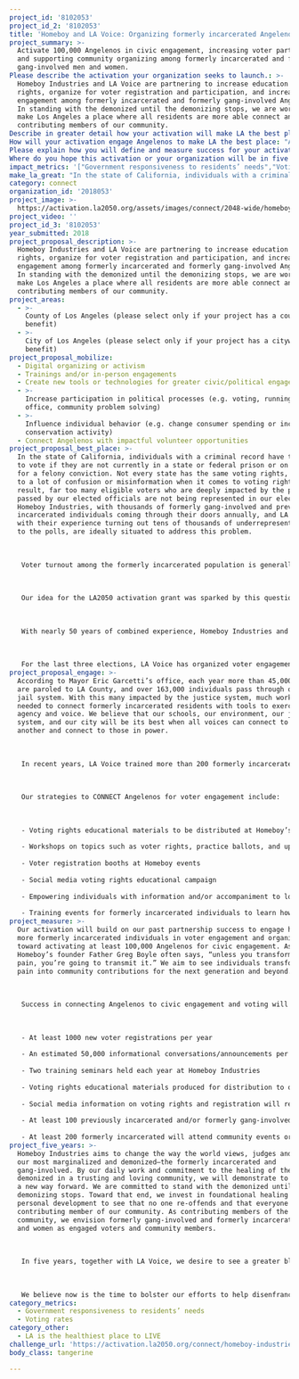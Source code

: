 ```yaml
---
project_id: '8102053'
project_id_2: '8102053'
title: 'Homeboy and LA Voice: Organizing formerly incarcerated Angelenos to vote'
project_summary: >-
  Activate 100,000 Angelenos in civic engagement, increasing voter participation
  and supporting community organizing among formerly incarcerated and formerly
  gang-involved men and women. 
Please describe the activation your organization seeks to launch.: >-
  Homeboy Industries and LA Voice are partnering to increase education on voter
  rights, organize for voter registration and participation, and increase civic
  engagement among formerly incarcerated and formerly gang-involved Angelenos.
  In standing with the demonized until the demonizing stops, we are working to
  make Los Angeles a place where all residents are more able connect and become
  contributing members of our community.
Describe in greater detail how your activation will make LA the best place?: "In the state of California, individuals with a criminal record have the right to vote if they are not currently in a state or federal prison or on parole for a felony conviction.  Not every state has the same voting rights, leading to a lot of confusion or misinformation when it comes to voting rights. As a result, far too many eligible voters who are deeply impacted by the policies passed by our elected officials are not being represented in our elections. Homeboy Industries, with thousands of formerly gang-involved and previously incarcerated individuals coming through their doors annually, and LA Voice, with their experience turning out tens of thousands of underrepresented voters to the polls, are ideally situated to address this problem. \r\n\r\nVoter turnout among the formerly incarcerated population is generally very low due in large part to a lack of information and misinformation about voting rights, socioeconomic factors, and community narratives of voting being worthless. Yet Homeboy Industries and LA Voice have seen through previous collaborations that when this segment of the community organizes, change happens.  \r\n\r\nOur idea for the LA2050 activation grant was sparked by this question: How much more could we achieve for Los Angeles if every formerly incarcerated Angeleno were civically engaged?\r\n\r\nWith nearly 50 years of combined experience, Homeboy Industries and LA Voice’s models are complementary in serving the reentry population and organizing for civic engagement and voting.  In 1986 when Homeboy’s founder Father Greg Boyle began serving in Boyle Heights, Los Angeles was regarded as the gang capital of the world. At the time, law enforcement tactics of suppression and criminal justice policies of mass incarceration were the prevailing means to deal with gang violence leading to hundreds of thousands of individuals serving time in California correctional institutions. Today, Homeboy is the largest gang intervention, rehab and reentry program in the world. The Homeboy model emphasizes true transformation combining therapeutic and support services with the goal that no one would recidivate and that everyone would have improved social connectedness. \r\n\r\nFor the last three elections, LA Voice has organized voter engagement efforts led and staffed by formerly incarcerated leaders who educated their own communities on ballot measures and encouraged their communities to vote. If our idea is funded, Homeboy and LA Voice together will turn these efforts into a year-round movement of formerly incarcerated leaders who educate their community in a non-partisan way to impact their communities, change the criminal justice system, and engage with other poverty-related policies by increasing their collective voice in the halls of power. "
How will your activation engage Angelenos to make LA the best place: "According to Mayor Eric Garcetti’s office, each year more than 45,000 people are paroled to LA County, and over 163,000 individuals pass through our county jail system. With this many impacted by the justice system, much work is needed to connect formerly incarcerated residents with tools to exercise their agency and voice. We believe that our schools, our environment, our justice system, and our city will be its best when all voices can connect to one another and connect to those in power.\r\n\r\nIn recent years, LA Voice trained more than 200 formerly incarcerated leaders in community organizing strategies, working closely with Homeboy and other organizations serving the formerly incarcerated. One local organizer and Homeboy trainee shared that, “It wasn’t until I came to Homeboy that I knew I could vote. People in my community don’t think their vote matters, but there’s all kinds of things we can do to impact our communities.” \r\n\r\nOur strategies to CONNECT Angelenos for voter engagement include:\r\n\r\n-\tVoting rights educational materials to be distributed at Homeboy’s 5k run/walk event held each September\r\n-\tWorkshops on topics such as voter rights, practice ballots, and upcoming ballot initiatives\r\n-\tVoter registration booths at Homeboy events \r\n-\tSocial media voting rights educational campaign\r\n-\tEmpowering individuals with information and/or accompaniment to local community meetings\r\n-\tTraining events for formerly incarcerated individuals to learn how to organize their own communities"
Please explain how you will define and measure success for your activation.: "Our activation will build on our past partnership success to engage hundreds more formerly incarcerated individuals in voter engagement and organizing, toward activating at least 100,000 Angelenos for civic engagement.  As Homeboy’s founder Father Greg Boyle often says, “unless you transform your pain, you’re going to transmit it.” We aim to see individuals transform their pain into community contributions for the next generation and beyond.\r\n\r\nSuccess in connecting Angelenos to civic engagement and voting will include the following outcomes:\r\n\r\n-\tAt least 1000 new voter registrations per year\r\n-\tAn estimated 50,000 informational conversations/announcements per year including online and offline outreach \r\n-\tTwo training seminars held each year at Homeboy Industries\r\n-\tVoting rights educational materials produced for distribution to over 100,000 Angelenos\r\n-\tSocial media information on voting rights and registration will reach at least 25,000 per year\r\n-\tAt least 100 previously incarcerated and/or formerly gang-involved individuals will be trained in community organizing \r\n-\tAt least 200 formerly incarcerated will attend community events or town halls to learn about and contribute to issues in their community"
Where do you hope this activation or your organization will be in five years?: "Homeboy Industries aims to change the way the world views, judges and treats our most marginalized and demonized—the formerly incarcerated and gang-involved. By our daily work and commitment to the healing of the most demonized in a trusting and loving community, we will demonstrate to the world a new way forward. We are committed to stand with the demonized until the demonizing stops. Toward that end, we invest in foundational healing and personal development to see that no one re-offends and that everyone becomes a contributing member of our community. As contributing members of the community, we envision formerly gang-involved and formerly incarcerated men and women as engaged voters and community members. \r\n\r\nIn five years, together with LA Voice, we desire to see a greater block of formerly incarcerated individuals connected to civic engagement in the Los Angeles community. We will have trained over 100 additional formerly incarcerated organizers on voter engagement organizing, and they will be able to regularly register and reach thousands of formerly incarcerated individuals each year for sustainable outreach beyond the grant period. The partnership between LA Voice and Homeboy Industries will be cohesive and ongoing, supporting local organizing efforts for marginalized communities, and continually building up the base of individuals who identify as part of a growing voter bloc of formerly incarcerated voters. \r\n\r\nWe believe now is the time to bolster our efforts to help disenfranchised voters connect to opportunities to make our city the best it can be for all Angelenos.  "
impact_metrics: '["Government responsiveness to residents’ needs","Voting rates"]'
make_la_great: "In the state of California, individuals with a criminal record have the right to vote if they are not currently in a state or federal prison or on parole for a felony conviction. Not every state has the same voting rights, leading to a lot of confusion or misinformation when it comes to voting rights. As a result, far too many eligible voters who are deeply impacted by the policies passed by our elected officials are not being represented in our elections. Homeboy Industries, with thousands of formerly gang-involved and previously incarcerated individuals coming through their doors annually, and LA Voice, with their experience turning out tens of thousands of underrepresented voters to the polls, are ideally situated to address this problem. \r\n \r\n \r\n \r\n Voter turnout among the formerly incarcerated population is generally very low due in large part to a lack of information and misinformation about voting rights, socioeconomic factors, and community narratives of voting being worthless. Yet Homeboy Industries and LA Voice have seen through previous collaborations that when this segment of the community organizes, change happens. \r\n \r\n \r\n \r\n Our idea for the LA2050 activation grant was sparked by this question: How much more could we achieve for Los Angeles if every formerly incarcerated Angeleno were civically engaged?\r\n \r\n \r\n \r\n With nearly 50 years of combined experience, Homeboy Industries and LA Voice’s models are complementary in serving the reentry population and organizing for civic engagement and voting. In 1986 when Homeboy’s founder Father Greg Boyle began serving in Boyle Heights, Los Angeles was regarded as the gang capital of the world. At the time, law enforcement tactics of suppression and criminal justice policies of mass incarceration were the prevailing means to deal with gang violence leading to hundreds of thousands of individuals serving time in California correctional institutions. Today, Homeboy is the largest gang intervention, rehab and reentry program in the world. The Homeboy model emphasizes true transformation combining therapeutic and support services with the goal that no one would recidivate and that everyone would have improved social connectedness. \r\n \r\n \r\n \r\n For the last three elections, LA Voice has organized voter engagement efforts led and staffed by formerly incarcerated leaders who educated their own communities on ballot measures and encouraged their communities to vote. If our idea is funded, Homeboy and LA Voice together will turn these efforts into a year-round movement of formerly incarcerated leaders who educate their community in a non-partisan way to impact their communities, change the criminal justice system, and engage with other poverty-related policies by increasing their collective voice in the halls of power."
category: connect
organization_id: '2018053'
project_image: >-
  https://activation.la2050.org/assets/images/connect/2048-wide/homeboy-industries.jpg
project_video: ''
project_id_3: '8102053'
year_submitted: 2018
project_proposal_description: >-
  Homeboy Industries and LA Voice are partnering to increase education on voter
  rights, organize for voter registration and participation, and increase civic
  engagement among formerly incarcerated and formerly gang-involved Angelenos.
  In standing with the demonized until the demonizing stops, we are working to
  make Los Angeles a place where all residents are more able connect and become
  contributing members of our community.
project_areas:
  - >-
    County of Los Angeles (please select only if your project has a countywide
    benefit)
  - >-
    City of Los Angeles (please select only if your project has a citywide
    benefit)
project_proposal_mobilize:
  - Digital organizing or activism
  - Trainings and/or in-person engagements
  - Create new tools or technologies for greater civic/political engagement
  - >-
    Increase participation in political processes (e.g. voting, running for
    office, community problem solving)
  - >-
    Influence individual behavior (e.g. change consumer spending or increase
    conservation activity)
  - Connect Angelenos with impactful volunteer opportunities
project_proposal_best_place: >-
  In the state of California, individuals with a criminal record have the right
  to vote if they are not currently in a state or federal prison or on parole
  for a felony conviction. Not every state has the same voting rights, leading
  to a lot of confusion or misinformation when it comes to voting rights. As a
  result, far too many eligible voters who are deeply impacted by the policies
  passed by our elected officials are not being represented in our elections.
  Homeboy Industries, with thousands of formerly gang-involved and previously
  incarcerated individuals coming through their doors annually, and LA Voice,
  with their experience turning out tens of thousands of underrepresented voters
  to the polls, are ideally situated to address this problem. 
   
   
   
   Voter turnout among the formerly incarcerated population is generally very low due in large part to a lack of information and misinformation about voting rights, socioeconomic factors, and community narratives of voting being worthless. Yet Homeboy Industries and LA Voice have seen through previous collaborations that when this segment of the community organizes, change happens. 
   
   
   
   Our idea for the LA2050 activation grant was sparked by this question: How much more could we achieve for Los Angeles if every formerly incarcerated Angeleno were civically engaged?
   
   
   
   With nearly 50 years of combined experience, Homeboy Industries and LA Voice’s models are complementary in serving the reentry population and organizing for civic engagement and voting. In 1986 when Homeboy’s founder Father Greg Boyle began serving in Boyle Heights, Los Angeles was regarded as the gang capital of the world. At the time, law enforcement tactics of suppression and criminal justice policies of mass incarceration were the prevailing means to deal with gang violence leading to hundreds of thousands of individuals serving time in California correctional institutions. Today, Homeboy is the largest gang intervention, rehab and reentry program in the world. The Homeboy model emphasizes true transformation combining therapeutic and support services with the goal that no one would recidivate and that everyone would have improved social connectedness. 
   
   
   
   For the last three elections, LA Voice has organized voter engagement efforts led and staffed by formerly incarcerated leaders who educated their own communities on ballot measures and encouraged their communities to vote. If our idea is funded, Homeboy and LA Voice together will turn these efforts into a year-round movement of formerly incarcerated leaders who educate their community in a non-partisan way to impact their communities, change the criminal justice system, and engage with other poverty-related policies by increasing their collective voice in the halls of power.
project_proposal_engage: >-
  According to Mayor Eric Garcetti’s office, each year more than 45,000 people
  are paroled to LA County, and over 163,000 individuals pass through our county
  jail system. With this many impacted by the justice system, much work is
  needed to connect formerly incarcerated residents with tools to exercise their
  agency and voice. We believe that our schools, our environment, our justice
  system, and our city will be its best when all voices can connect to one
  another and connect to those in power.
   
   
   
   In recent years, LA Voice trained more than 200 formerly incarcerated leaders in community organizing strategies, working closely with Homeboy and other organizations serving the formerly incarcerated. One local organizer and Homeboy trainee shared that, “It wasn’t until I came to Homeboy that I knew I could vote. People in my community don’t think their vote matters, but there’s all kinds of things we can do to impact our communities.” 
   
   
   
   Our strategies to CONNECT Angelenos for voter engagement include:
   
   
   
   - Voting rights educational materials to be distributed at Homeboy’s 5k run/walk event held each September
   
   - Workshops on topics such as voter rights, practice ballots, and upcoming ballot initiatives
   
   - Voter registration booths at Homeboy events 
   
   - Social media voting rights educational campaign
   
   - Empowering individuals with information and/or accompaniment to local community meetings
   
   - Training events for formerly incarcerated individuals to learn how to organize their own communities
project_measure: >-
  Our activation will build on our past partnership success to engage hundreds
  more formerly incarcerated individuals in voter engagement and organizing,
  toward activating at least 100,000 Angelenos for civic engagement. As
  Homeboy’s founder Father Greg Boyle often says, “unless you transform your
  pain, you’re going to transmit it.” We aim to see individuals transform their
  pain into community contributions for the next generation and beyond.
   
   
   
   Success in connecting Angelenos to civic engagement and voting will include the following outcomes:
   
   
   
   - At least 1000 new voter registrations per year
   
   - An estimated 50,000 informational conversations/announcements per year including online and offline outreach 
   
   - Two training seminars held each year at Homeboy Industries
   
   - Voting rights educational materials produced for distribution to over 100,000 Angelenos
   
   - Social media information on voting rights and registration will reach at least 25,000 per year
   
   - At least 100 previously incarcerated and/or formerly gang-involved individuals will be trained in community organizing 
   
   - At least 200 formerly incarcerated will attend community events or town halls to learn about and contribute to issues in their community
project_five_years: >-
  Homeboy Industries aims to change the way the world views, judges and treats
  our most marginalized and demonized—the formerly incarcerated and
  gang-involved. By our daily work and commitment to the healing of the most
  demonized in a trusting and loving community, we will demonstrate to the world
  a new way forward. We are committed to stand with the demonized until the
  demonizing stops. Toward that end, we invest in foundational healing and
  personal development to see that no one re-offends and that everyone becomes a
  contributing member of our community. As contributing members of the
  community, we envision formerly gang-involved and formerly incarcerated men
  and women as engaged voters and community members. 
   
   
   
   In five years, together with LA Voice, we desire to see a greater block of formerly incarcerated individuals connected to civic engagement in the Los Angeles community. We will have trained over 100 additional formerly incarcerated organizers on voter engagement organizing, and they will be able to regularly register and reach thousands of formerly incarcerated individuals each year for sustainable outreach beyond the grant period. The partnership between LA Voice and Homeboy Industries will be cohesive and ongoing, supporting local organizing efforts for marginalized communities, and continually building up the base of individuals who identify as part of a growing voter bloc of formerly incarcerated voters. 
   
   
   
   We believe now is the time to bolster our efforts to help disenfranchised voters connect to opportunities to make our city the best it can be for all Angelenos.
category_metrics:
  - Government responsiveness to residents’ needs
  - Voting rates
category_other:
  - LA is the healthiest place to LIVE
challenge_url: 'https://activation.la2050.org/connect/homeboy-industries/'
body_class: tangerine

---
```

